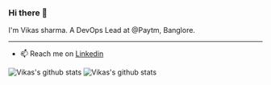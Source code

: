 ### Hi there 👋

I'm Vikas sharma. A DevOps Lead at @Paytm, Banglore.


---
- 📫 Reach me on [Linkedin](https://www.linkedin.com/in/vikas-s-87523067/)

![Vikas's github stats](https://github-readme-stats.vercel.app/api/top-langs/?username=vikas-prabhakar&show_icons=true&theme=tokyonight)
![Vikas's github stats](https://github-readme-stats.vercel.app/api?username=vikas-prabhakar&show_icons=true&theme=tokyonight)


<!--
**vikas-prabhakar/vikas-prabhakar** is a ✨ _special_ ✨ repository because its `README.md` (this file) appears on your GitHub profile.

Here are some ideas to get you started:

- 🔭 I’m currently working on multiple projects but most importantly working on myself. 
- 🌱 I’m currently learning ML
- 👯 I’m looking to collaborate on anything that is related to Data. 
- 🤔 I’m looking for help with ...
- 💬 Ask me about what NOT to do. 

- 😄 Pronouns: ...
- ⚡ Fun fact: ...
-->


